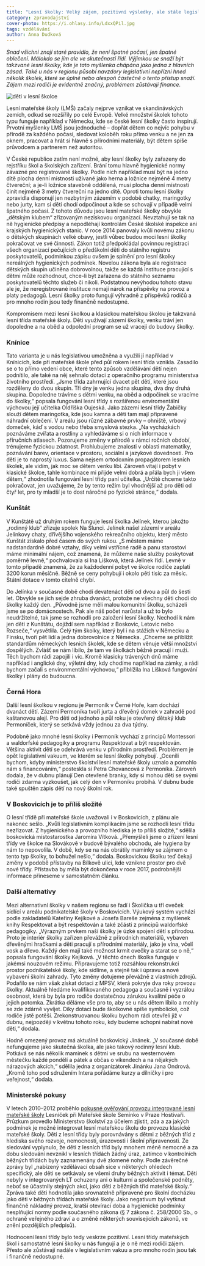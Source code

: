 ```yaml
---
title: "Lesní školky: Velký zájem, pozitivní výsledky, ale stále legislativní vakuum"
category: zpravodajství
cover-photo: https://i.ohlasy.info/LdxxQPil.jpg
tags: vzdělávání
author: Anna Dudková
---
```


*Snad všichni znají staré pravidlo, že není špatné počasí, jen špatné oblečení. Málokdo se jím ale ve skutečnosti řídí. Výjimkou se snaží být takzvané lesní školky, kde je tato myšlenka chápána jako jedna z hlavních zásad. Také u nás v regionu působí navzdory legislativní nepřízni hned několik školek, které se úplně nebo alespoň částečně o tento přístup snaží. Zájem mezi rodiči je evidentně značný, problémem zůstávají finance.*

<img src="https://i.ohlasy.info/LdxxQPi.jpg" alt="děti v lesní školce" class="img-responsive img-popup" data-author="Anna Dudková">

Lesní mateřské školy (LMŠ) začaly nejprve vznikat ve skandinávských zemích, odkud se rozšířily po celé Evropě. Velké množství školek tohoto typu funguje například v Německu, kde se české lesní školky často inspirují. Prvotní myšlenky LMŠ jsou jednoduché – dopřát dětem co nejvíc pohybu v přírodě za každého počasí, sledovat koloběh roku přímo venku a ne jen za oknem, pracovat a hrát si hlavně s přírodními materiály, být dětem spíše průvodcem a partnerem než autoritou. 

V České republice zatím není možné, aby lesní školky byly zařazeny do rejstříku škol a školských zařízení. Brání tomu hlavně hygienické normy závazné pro registrované školky. Podle nich například musí být na jedno dítě plocha denní místnosti užívané jako herna a ložnice nejméně 4 metry čtvereční; a je-li ložnice stavebně oddělená, musí plocha denní místnosti činit nejméně 3 metry čtvereční na jedno dítě. Oproti tomu lesní školky zpravidla disponují jen nezbytným zázemím v podobě chatky, maringotky nebo jurty, kam si děti chodí odpočinout a kde se schovají v případě velmi špatného počasí. Z tohoto důvodu jsou lesní mateřské školky obvykle „dětským klubem“ zřizovaným neziskovou organizací. Nevztahují se tak na ně hygienické předpisy a nepodléhají kontrolám České školské inspekce ani krajských hygienických stanic. V roce 2014 panovaly kvůli novému zákonu o dětských skupinách velké obavy, jestli vůbec budou moci lesní školky pokračovat ve své činnosti. Zákon totiž předpokládal povinnou registraci všech organizací pečujících o předškolní děti do státního registru poskytovatelů, podmínkou zápisu ovšem je splnění pro lesní školky nereálných hygienických podmínek. Novelou zákona byla ale registrace dětských skupin učiněna dobrovolnou, takže se každá instituce pracující s dětmi může rozhodnout, chce-li být zařazena do státního seznamu poskytovatelů těchto služeb či nikoli. Podstatnou nevýhodou tohoto stavu ale je, že neregistrované instituce nemají nárok na příspěvky na provoz a platy pedagogů. Lesní školky proto fungují výhradně z příspěvků rodičů a pro mnoho rodin jsou tedy finančně nedostupné.

Kompromisem mezi lesní školkou a klasickou mateřskou školou je takzvaná lesní třída mateřské školy. Děti využívají zázemí školky, venku tráví jen dopoledne a na oběd a odpolední program se už vracejí do budovy školky. 

### Knínice

Tato varianta je u nás legislativou umožněna a využili jí například v Knínicích, kde při mateřské škole před půl rokem lesní třída vznikla. Zasadilo se o to přímo vedení obce, které tento způsob vzdělávání dětí nejen podnítilo, ale také na něj sehnalo dotaci z operačního programu ministerstva životního prostředí. „Jsme třída zahrnující dvacet pět dětí, které jsou rozděleny do dvou skupin. Tři dny je venku jedna skupina, dva dny druhá skupina. Dopoledne trávíme s dětmi venku, na oběd a odpočinek se vracíme do školky,“ popsala fungování lesní třídy s rozšířenou enviromentální výchovou její učitelka Oldřiška Oujeská. Jako zázemí lesní třídy Žabičky slouží dětem maringotka, kde jsou kamna a děti tam mají připravené náhradní oblečení. V areálu jsou různé zábavné prvky – ohniště, vrbový domeček, káď s vodou nebo třeba smyslová stezka. „Na vycházkách poznáváme zvířata a rostliny a vyhledáváme si o nich informace v příručních atlasech. Pozorujeme změny v přírodě v rámci ročních období, trénujeme fyzickou zdatnost. Prohlubujeme znalosti v oblasti matematiky, poznávání barev, orientace v prostoru, sociální a jazykové dovednosti. Pro děti je to naprostý luxus. Sama nejsem ortodoxním propagátorem lesních školek, ale vidím, jak moc se dětem venku líbí. Zároveň vítají i pobyt v klasické školce, tahle kombinace mi přijde velmi dobrá a přála bych ji všem dětem,“ zhodnotila fungování lesní třídy paní učitelka. „Určitě chceme takto pokračovat, jen uvažujeme, že by tento režim byl vhodnější až pro děti od čtyř let, pro ty mladší je to dost náročné po fyzické stránce,“ dodala.

### Kunštát

V Kunštátě už druhým rokem funguje lesní školka Jelínek, kterou jakožto „rodinný klub“ zřizuje spolek Na Slunci. Jelínek našel zázemí v areálu Jelínkovy chaty, dřívějšího vojenského rekreačního objektu, který město Kunštát získalo před časem do svých rukou. „S městem máme nadstandardně dobré vztahy, díky velmi vstřícné radě a panu starostovi máme minimální nájem, což znamená, že můžeme naše služby poskytovat poměrně levně,“ pochvalovala si Ina Lišková, která Jelínek řídí. Levně v tomto případě znamená, že za každodenní pobyt ve školce rodiče zaplatí 3200 korun měsíčně. Běžně se ceny pohybují i okolo pěti tisíc za měsíc. Státní dotace v tomto citelně chybí. 

Do Jelínka v současné době chodí devatenáct dětí od dvou a půl do šesti let. Obvykle se jich sejde zhruba dvanáct, protože ne všechny děti chodí do školky každý den. „Původně jsme měli malou komunitní školku, scházeli jsme se po domácnostech. Pak ale náš počet narůstal a už to bylo neudržitelné, tak jsme se rozhodli pro založení lesní školky. Nechodí k nám jen děti z Kunštátu, dojíždí sem například z Boskovic, Letovic nebo Rozseče,“ vysvětlila. Celý tým školky, který byl i na stážích v Německu a Finsku, tvoří pět lidí a jedna dobrovolnice z Německa. „Chceme se přiblížit standardům německých lesních školek, kde se dětem věnuje větší množství dospělých. Zvlášť se nám líbilo, že tam ve školkách běžně pracují i muži. Těch bychom rádi zapojili i víc. Kromě klasicky trávených dnů máme například i anglické dny, výletní dny, kdy chodíme například na zámky, a rádi bychom začali s environmentální výchovou,“ přiblížila Ina Lišková fungování školky i plány do budoucna.

### Černá Hora

Další lesní školkou v regionu je Permoník v Černé Hoře, kam dochází dvanáct dětí. Zázemí Permoníka tvoří jurta a dřevěný domek v zahradě pod kaštanovou alejí. Pro děti od jednoho a půl roku je otevřený dětský klub Permoníček, který se setkává vždy jednou za dva týdny.

Podobně jako mnohé lesní školky i Permoník vychází z principů Montessori a waldorfské pedagogiky a programu Respektovat a být respektován. Většina aktivit dětí se odehrává venku v přírodním prostředí. Problémem je opět legislativní vakuum, ve kterém se lesní školky pohybují. „Ocenili bychom, kdyby ministerstvo školství lesní mateřské školy uznalo a pomohlo nám s financováním,“ posteskla si Petra Chovancová z Permoníka. Zároveň dodala, že v dubnu plánují Den otevřené branky, kdy si mohou děti se svými rodiči zdarma vyzkoušet, jak celý den v Permoníku probíhá. V dubnu bude také spuštěn zápis dětí na nový školní rok.

### V Boskovicích je to příliš složité

O lesní třídě při mateřské škole uvažovali i v Boskovicích, z plánu ale nakonec sešlo. „Kvůli legislativním komplikacím jsme se rozhodli lesní třídu nezřizovat. Z hygienického a provozního hlediska je to příliš složité,“ sdělila boskovická místostarostka Jaromíra Vítková. „Přemýšleli jsme o zřízení lesní třídy ve školce na Slovákově v budově bývalého obchodu, ale hygiena by nám to nepovolila. V době, kdy se na nás obrátily maminky se zájmem o tento typ školky, to bohužel nešlo,“ dodala. Boskovickou školku teď čekají změny v podobě přístavby na Bílkově ulici, kde vznikne prostor pro dvě nové třídy. Přístavba by měla být dokončena v roce 2017, podrobnější informace přineseme v samostatném článku.

### Další alternativy

Mezi alternativní školky v našem regionu se řadí i Školička u tří oveček sídlící v areálu podnikatelské školy v Boskovicích. Výukový systém vychází podle zakladatelů Kateřiny Kejíkové a Josefa Bareše zejména z myšlenek knihy Respektovat a být respektován a také zčásti z principů waldorfské pedagogiky. „Výrazným prvkem naší školky je úzké spojení dětí s přírodou. Proto je interiér školky zařízen převážně z přírodních materiálů, vybaven dřevěnými hračkami a děti pracují s přírodními materiály, jako je vlna, včelí vosk a dřevo. Každý den mají také možnost krmit ovečky a starat se o ně,“ popsala fungování školky Kejíková. „V těchto dnech školka funguje v jakémsi nouzovém režimu. Připravujeme totiž rozsáhlou rekonstrukci prostor podnikatelské školy, kde sídlíme, a stejně tak i úpravu a nové vybavení školní zahrady. Tyto změny dotujeme převážně z vlastních zdrojů. Podařilo se nám však získat dotaci z MPSV, která pokryje dva roky provozu školky. Aktuálně hledáme kvalifikovaného pedagoga a současně i vyzrálou osobnost, která by byla pro rodiče dostatečnou zárukou kvalitní péče o jejich potomka. Zkrátka děláme vše pro to, aby se u nás dětem líbilo a mohly se zde zdárně vyvíjet. Díky dotaci bude školkovné spíše symbolické, což rodiče jistě potěší. Zrekonstruovanou školku bychom rádi otevřeli již v dubnu, nejpozději v květnu tohoto roku, kdy budeme schopni nabírat nové děti,“ dodala.

Hodně omezený provoz má aktuálně boskovický Jinánek. „V současné době nefungujeme jako skutečná školka, ale jako takový rodinný lesní klub. Potkává se nás několik maminek s dětmi ve srubu na westernovém městečku každé pondělí a pátek a občas o víkendech a na nějakých nárazových akcích,“ sdělila jedna z organizátorek Jinánku Jana Ondrová. „Kromě toho pod sdružením Intera pořádáme kurzy a dílničky i pro veřejnost,“ dodala.

### Ministerské pokusy

V letech 2010–2012 proběhlo [pokusné ověřování provozu integrované lesní mateřské školy](http://data.ohlasy.info/zaverecna-zprava-lesni-ms.doc) Lesníček při Mateřské škole Semínko v Praze Hostivaři. Průzkum provedlo Ministerstvo školství za účelem zjistit, zda a za jakých podmínek je možné integrovat lesní mateřskou školu do provozu klasické mateřské školy. Děti z lesní třídy byly porovnávány s dětmi z běžných tříd z hlediska svého rozvoje, nemocnosti, úrazovosti i školní připravenosti. Ze sledování vyplynulo, že děti z lesních tříd byly mnohem méně nemocné a za dobu sledování nevznikl v lesních třídách žádný úraz, zatímco v kontrolních běžných třídách byly zaznamenány dvě zlomené nohy. Podle závěrečné zprávy byl „nabízený vzdělávací obsah sice v některých ohledech specifický, ale děti se setkávaly se všemi druhy běžných aktivit i témat. Děti nebyly v integrovaných LT ochuzeny ani o kulturní a společenské podněty, neboť se účastnily stejných akcí, jako děti z běžných tříd mateřské školy.“ Zpráva také děti hodnotila jako srovnatelně připravené pro školní docházku jako děti v běžných třídách mateřské školy. Jako negativum byl vytknut finančně nákladný provoz, kratší otevírací doba a hygienické podmínky nesplňující normy podle současného zákona (§ 7 zákona č. 258/2000 Sb., o ochraně veřejného zdraví a o změně některých souvisejících zákonů, ve znění pozdějších předpisů).

Hodnocení lesní třídy bylo tedy veskrze pozitivní. Lesní třídy mateřských škol i samostatné lesní školky u nás fungují a je o ně mezi rodiči zájem. Přesto ale zůstávají nadále v legislativním vakuu a pro mnoho rodin jsou tak i finančně nedostupné.
